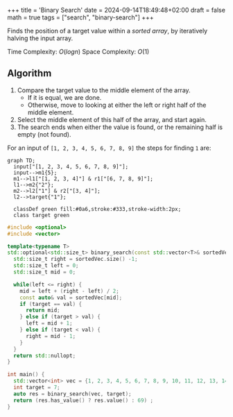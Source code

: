 +++
title = 'Binary Search'
date = 2024-09-14T18:49:48+02:00
draft = false
math = true
tags = ["search", "binary-search"]
+++

Finds the position of a target value within a _sorted array_,
by iteratively halving the input array.

Time Complexity: $O(logn)$
Space Complexity: $O(1)$

## Algorithm

1. Compare the target value to the middle element of the array.
   - If it is equal, we are done.
   - Otherwise, move to looking at either the left or right half of the middle element.
2. Select the middle element of this half of the array, and start again.
3. The search ends when either the value is found,
   or the remaining half is empty (not found).

For an input of `[1, 2, 3, 4, 5, 6, 7, 8, 9]` the steps for finding `1` are:

```mermaid
graph TD;
  input["[1, 2, 3, 4, 5, 6, 7, 8, 9]"];
  input-->m1{5};
  m1-->l1["[1, 2, 3, 4]"] & r1["[6, 7, 8, 9]"];
  l1-->m2{"2"};
  m2-->l2["1"] & r2["[3, 4]"];
  l2-->target{"1"};

  classDef green fill:#0a6,stroke:#333,stroke-width:2px;
  class target green

```

```cpp
#include <optional>
#include <vector>

template<typename T>
std::optional<std::size_t> binary_search(const std::vector<T>& sortedVec, T target) {
  std::size_t right = sortedVec.size() -1;
  std::size_t left = 0;
  std::size_t mid = 0;

  while(left <= right) {
    mid = left + (right - left) / 2;
    const auto& val = sortedVec[mid];
    if (target == val) {
      return mid;
    } else if (target > val) {
      left = mid + 1;
    } else if (target < val) {
      right = mid - 1;
    }
  }
  return std::nullopt;
}

int main() {
  std::vector<int> vec = {1, 2, 3, 4, 5, 6, 7, 8, 9, 10, 11, 12, 13, 14};
  int target = 7;
  auto res = binary_search(vec, target);
  return (res.has_value() ? res.value() : 69) ;
}
```
